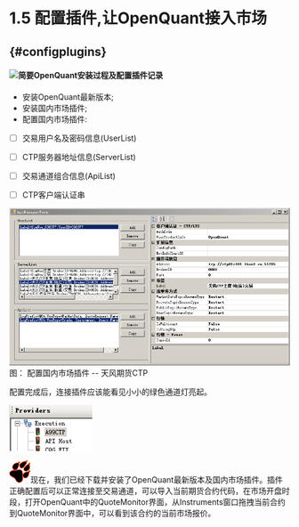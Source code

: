 # 1.5 配置插件,让OpenQuant接入市场

##  {#configplugins}

#### ![](../.gitbook/assets/icon_labtubeblue.ico)**简要OpenQuant安装过程及配置插件记录**

* 安装OpenQuant最新版本;
* 安装国内市场插件;
* 配置国内市场插件:

* [ ] 交易用户名及密码信息\(UserList\)

* [ ] CTP服务器地址信息\(ServerList\)
* [ ] 交易通道组合信息\(ApiList\)
* [ ] CTP客户端认证串

![](../.gitbook/assets/apimanagerform.png) 图： 配置国内市场插件 -- 天风期货CTP

配置完成后，连接插件应该能看见小小的绿色通道灯亮起。

![](../.gitbook/assets/oqprovidersgreenlight.png)

![](../.gitbook/assets/icon_paw.png)现在，我们已经下载并安装了OpenQuant最新版本及国内市场插件。插件正确配置后可以正常连接至交易通道，可以导入当前期货合约代码，在市场开盘时段，打开OpenQuant中的QuoteMonitor界面，从Instruments窗口拖拽当前合约到QuoteMonitor界面中，可以看到该合约的当前市场报价。

